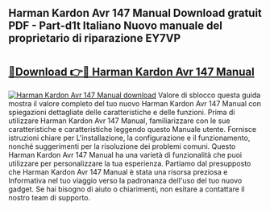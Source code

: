 ## Harman Kardon Avr 147 Manual Download gratuit PDF - Part-d1t Italiano Nuovo manuale del proprietario di riparazione EY7VP

# <h2><a href="http://df9lkug.blite.top/?on=Harman+Kardon+Avr+147+Manual">🔗Download 👉🔴 Harman Kardon Avr 147 Manual</a></h2>

[![Harman Kardon Avr 147 Manual download](https://i.imgur.com/lujVjoI.png)](http://df9lkug.blite.top/?on=Harman+Kardon+Avr+147+Manual)
Valore di sblocco questa guida mostra il valore completo del tuo nuovo Harman Kardon Avr 147 Manual con spiegazioni dettagliate delle caratteristiche e delle funzioni. Prima di utilizzare Harman Kardon Avr 147 Manual, familiarizzare con le sue caratteristiche e caratteristiche leggendo questo Manuale utente. Fornisce istruzioni chiare per L'installazione, la configurazione e il funzionamento, nonché suggerimenti per la risoluzione dei problemi comuni. Questo Harman Kardon Avr 147 Manual ha una varietà di funzionalità che puoi utilizzare per personalizzare la tua esperienza. Partiamo dal presupposto che Harman Kardon Avr 147 Manual è stata una risorsa preziosa e Informativa nel tuo viaggio verso la padronanza dell'uso del tuo nuovo gadget. Se hai bisogno di aiuto o chiarimenti, non esitare a contattare il nostro team di supporto.
